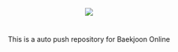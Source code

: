 <div align="center">

![](https://github-readme-solvedac.hyp3rflow.vercel.app/api/?handle=dlswns)

#

This is a auto push repository for Baekjoon Online

</div>
